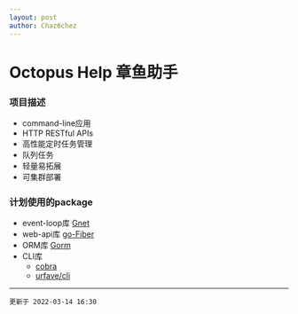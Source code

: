```yaml
---
layout: post
author: Chaz6chez
---
```


# Octopus Help 章鱼助手

### 项目描述

- command-line应用  
- HTTP RESTful APIs
- 高性能定时任务管理
- 队列任务
- 轻量易拓展
- 可集群部署

### 计划使用的package
- event-loop库 [Gnet](https://github.com/panjf2000/gnet)
- web-api库 [go-Fiber](https://github.com/gofiber/fiber)
- ORM库 [Gorm](https://github.com/go-gorm/gorm)
- CLI库
    - [cobra](https://github.com/spf13/cobra)
    - [urfave/cli](https://github.com/urfave/cli)

---
    更新于 2022-03-14 16:30